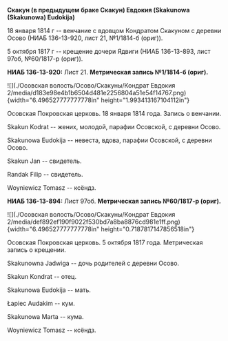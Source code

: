 **Скакун (в предыдущем браке Скакун) Евдокия (Skakunowa (Skakunowa)
Eudokija)**

18 января 1814 г -- венчание с вдовцом Кондратом Скакуном с деревни
Осово (НИАБ 136-13-920, лист 21, №1/1814-б (ориг)).

5 октября 1817 г -- крещение дочери Ядвиги (НИАБ 136-13-893, лист 97об,
№60/1817-р (ориг)).

**НИАБ 136-13-920:** Лист 21. **Метрическая запись №1/1814-б (ориг).**

![](./Осовская волость/Осово/Скакуны/Кондрат Евдокия 2/media/d183e98e4b1b6504d481e2256804a51e54f14767.png){width="6.496527777777778in"
height="1.993413167104112in"}

Осовская Покровская церковь. 18 января 1814 года. Запись о венчании.

Skakun Kodrat -- жених, молодой, парафии Осовской, с деревни Осово.

Skakunowa Eudokija -- невеста, вдова, парафии Осовской, с деревни Осово.

Skakun Jan -- свидетель.

Randak Filip -- свидетель.

Woyniewicz Tomasz -- ксёндз.

**НИАБ 136-13-894:** Лист 97об. **Метрическая запись №60/1817-р
(ориг).**

![](./Осовская волость/Осово/Скакуны/Кондрат Евдокия 2/media/def892ef190f9022f530bd7a8ba8876cd981e1ff.png){width="6.496527777777778in"
height="0.7187817147856518in"}

Осовская Покровская церковь. 5 октября 1817 года. Метрическая запись о
крещении.

Skakunowna Jadwiga -- дочь родителей с деревни Осовo.

Skakun Kondrat -- отец.

Skakunowa Eudokija -- мать.

Łapiec Audakim -- кум.

Skakunowa Marta -- кума.

Woyniewicz Tomasz -- ксёндз.
